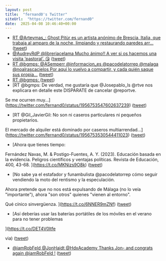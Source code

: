 ```yaml
---
layout: post
title:  "fernand0's Twitter"
siteUrl:  "https://twitter.com/fernand0"
date:  2025-04-08 10:46:40+00:00
---
```

*  [RT @Arteymas_: Ghost Pitùr es un artista anónimo de Brescia, Italia, que trabaja al amparo de la noche, limpiando y restaurando paredes arr…](https://twitter.com/fernand0/status/1956753635909472578) ([tweet](https://twitter.com/fernand0/status/1956753635909472578))
*  [@AudreyRdP @libreriacelama Mucho ánimo!! A ver si os hacemos una visita ‘pastoral’. 😘](https://twitter.com/fernand0/status/1956753630742069666) ([tweet](https://twitter.com/fernand0/status/1956753630742069666))
*  [RT @bgmps: @ASemperr @informacion_es @pacodelatorrep @malaga @noalrascacielos Por aquí lo vuelvo a compartir, y cada quién saque sus propia…](https://twitter.com/fernand0/status/1956753569383580135) ([tweet](https://twitter.com/fernand0/status/1956753569383580135))
*  [RT @bgmps: ](https://t.co/ojIoWgAYfp) ([tweet](https://twitter.com/fernand0/status/1956753562026807728))
*  [RT @bgmps: De verdad, me gustaría que @Josepablo_ls @rtve nos explicara en detalle este DISPARATE de cancelar @reportve.

Se me ocurren muy…](https://twitter.com/fernand0/status/1956753547602637239) ([tweet](https://twitter.com/fernand0/status/1956753547602637239))
*  [RT @Gil_JavierGil: No son ni caseros particulares ni pequeños propietarios.

El mercado de alquiler está dominado por caseros multiarrendad…](https://twitter.com/fernand0/status/1956753530544411023) ([tweet](https://twitter.com/fernand0/status/1956753530544411023))
*  [Ahora que tienes tiempo:

Fernández Navas, M. &amp; Postigo-Fuentes, A. Y. (2023). Educación basada en la evidencia. Peligros científicos y ventajas políticas. Revista de Educación, 400, 43-68. ](https://t.co/MKNizs9O8k) ([tweet](https://twitter.com/fernand0/status/1956753490903986190))
*  [No sabe ya el estafador y funambulista @pacodelatorrep cómo seguir vendiendo la moto del rentismo y la especulación.

Ahora pretende que no nos está expulsando de Málaga (no lo veía "importante"), ahora "son otros" quienes "vienen al entorno".

Qué cínico sinvergüenza. ](https://t.co/6NNER9mZNf) ([tweet](https://twitter.com/fernand0/status/1956753355054653601))
*  [Así deberías usar las baterías portátiles de los móviles en el verano para no tener problemas

](https://t.co/DET4V0ltfe

via) ([tweet](https://twitter.com/fernand0/status/1956753318325502347))
*  [@iamRobFeld @JonHaidt @HdxAcademy Thanks Jon- and congrats again @iamRobFeld !](https://twitter.com/fernand0/status/1956753162179649781) ([tweet](https://twitter.com/fernand0/status/1956753162179649781))
